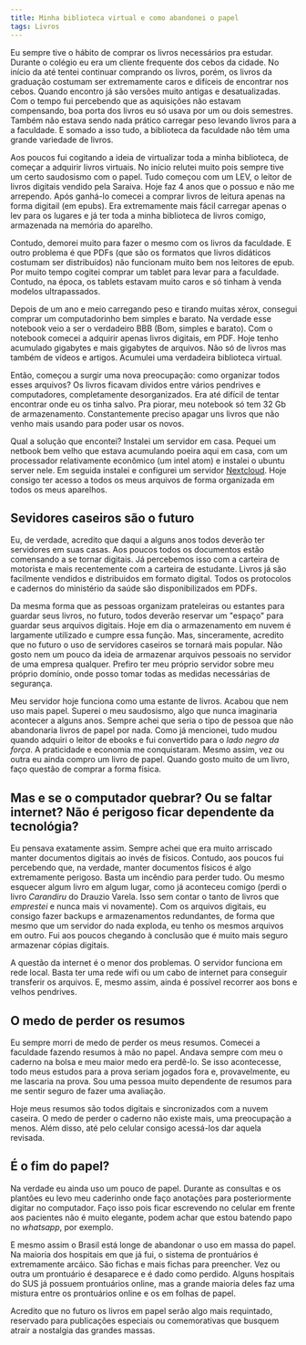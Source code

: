 ```yaml
---
title: Minha biblioteca virtual e como abandonei o papel
tags: Livros
---
```


Eu sempre tive o hábito de comprar os livros necessários pra estudar. Durante o colégio eu era um cliente frequente dos cebos da cidade. No início da até tentei continuar comprando os livros, porém, os livros da graduação costumam ser extremamente caros e difíceis de encontrar nos cebos. Quando encontro já são versões muito antigas e desatualizadas. Com o tempo fui percebendo que as aquisições não estavam compensando, boa porta dos livros eu só usava por um ou dois semestres. Também não estava sendo nada prático carregar peso levando livros para a a faculdade. E somado a isso tudo, a biblioteca da faculdade não têm uma grande variedade de livros.

Aos poucos fui cogitando a ideia de virtualizar toda a minha biblioteca, de começar a adquirir livros virtuais. No início relutei muito pois sempre tive um certo saudosismo com o papel. Tudo começou com um LEV, o leitor de livros digitais vendido pela Saraiva. Hoje faz 4 anos que o possuo e não me arrependo. Após ganhá-lo comecei a comprar livros de leitura apenas na forma digitail (em epubs). Era extremamente mais fácil carregar apenas o lev para os lugares e já ter toda a minha biblioteca de livros comigo, armazenada na memória do aparelho.

Contudo, demorei muito para fazer o mesmo com os livros da faculdade. E outro problema é que PDFs (que são os formatos que livros didáticos costumam ser distribuídos) não funcionam muito bem nos leitores de epub. Por muito tempo cogitei comprar um tablet para levar para a faculdade. Contudo, na época, os tablets estavam muito caros e só tinham à venda modelos ultrapassados.

Depois de um ano e meio carregando peso e tirando muitas xérox, consegui comprar um computadorinho bem simples e barato. Na verdade esse notebook veio a ser o verdadeiro BBB (Bom, simples e barato). Com o notebook comecei a adquirir apenas livros digitais, em PDF. Hoje tenho acumulado gigabytes e mais gigabytes de arquivos. Não só de livros mas também de vídeos e artigos. Acumulei uma verdadeira biblioteca virtual.

Então, começou a surgir uma nova preocupação: como organizar todos esses arquivos? Os livros ficavam dividos entre vários pendrives e computadores, completamente desorganizados. Era até difícil de tentar encontrar onde eu os tinha salvo. Pra piorar, meu notebook só tem 32 Gb de armazenamento. Constantemente preciso apagar uns livros que não venho mais usando para poder usar os novos.

Qual a solução que encontei? Instalei um servidor em casa. Pequei um netbook bem velho que estava acumulando poeira aqui em casa, com um processador relativamente econômico (um intel atom) e instalei o ubuntu server nele. Em seguida instalei e configurei um servidor [Nextcloud](https://en.wikipedia.org/wiki/Nextcloud). Hoje consigo ter acesso a todos os meus arquivos de forma organizada em todos os meus aparelhos.

## Sevidores caseiros são o futuro

Eu, de verdade, acredito que daqui a alguns anos todos deverão ter servidores em suas casas. Aos poucos todos os documentos estão comensando a se tornar digitais. Já percebemos isso com a carteira de motorista e mais recentemente com a carteira de estudante. Livros já são facilmente vendidos e distribuidos em formato digital. Todos os protocolos e cadernos do ministério da saúde são disponibilizados em PDFs.

Da mesma forma que as pessoas organizam prateleiras ou estantes para guardar seus livros, no futuro, todos deverão reservar um "espaço" para guardar seus arquivos digitais. Hoje em dia o armazenamento em nuvem é largamente utilizado e cumpre essa função. Mas, sinceramente, acredito que no futuro o uso de servidores caseiros se tornará mais popular. Não gosto nem um pouco da ideia de armazenar arquivos pessoais no servidor de uma empresa qualquer. Prefiro ter meu próprio servidor sobre meu próprio domínio, onde posso tomar todas as medidas necessárias de segurança.

Meu servidor hoje funciona como uma estante de livros. Acabou que nem uso mais papel. Superei o meu saudosismo, algo que nunca imaginaria acontecer a alguns anos. Sempre achei que seria o tipo de pessoa que não abandonaria livros de papel por nada. Como já mencionei, tudo mudou quando adquiri o leitor de ebooks e fui convertido para o _lado negro da força_. A praticidade e economia me conquistaram. Mesmo assim, vez ou outra eu ainda compro um livro de papel. Quando gosto muito de um livro, faço questão de comprar a forma física.

## Mas e se o computador quebrar? Ou se faltar internet? Não é perigoso ficar dependente da tecnológia?

Eu pensava exatamente assim. Sempre achei que era muito arriscado manter documentos digitais ao invés de físicos. Contudo, aos poucos fui percebendo que, na verdade, manter documentos físicos é algo extremamente perigoso. Basta um incêndio para perder tudo. Ou mesmo esquecer algum livro em algum lugar, como já aconteceu comigo (perdi o livro _Carandiru_ do Drauzio Varela. Isso sem contar o tanto de livros que _emprestei_ e nunca mais vi novamente). Com os arquivos digitais, eu consigo fazer backups e armazenamentos redundantes, de forma que mesmo que um servidor do nada exploda, eu tenho os mesmos arquivos em outro. Fui aos poucos chegando à conclusão que é muito mais seguro armazenar cópias digitais.

A questão da internet é o menor dos problemas. O servidor funciona em rede local. Basta ter uma rede wifi ou um cabo de internet para conseguir transferir os arquivos. E, mesmo assim, ainda é possível recorrer aos bons e velhos pendrives.

## O medo de perder os resumos

Eu sempre morri de medo de perder os meus resumos. Comecei a faculdade fazendo resumos à mão no papel. Andava sempre com meu o caderno na bolsa e meu maior medo era perdê-lo. Se isso acontecesse, todo meus estudos para a prova seriam jogados fora e, provavelmente, eu me lascaria na prova. Sou uma pessoa muito dependente de resumos para me sentir seguro de fazer uma avaliação.

Hoje meus resumos são todos digitais e sincronizados com a nuvem caseira. O medo de perder o caderno não existe mais, uma preocupação a menos. Além disso, até pelo celular consigo acessá-los dar aquela revisada.

## É o fim do papel?

Na verdade eu ainda uso um pouco de papel. Durante as consultas e os plantões eu levo meu caderinho onde faço anotações para posteriormente digitar no computador. Faço isso pois ficar escrevendo no celular em frente aos pacientes não é muito elegante, podem achar que estou batendo papo no _whatsapp_, por exemplo.

E mesmo assim o Brasil está longe de abandonar o uso em massa do papel. Na maioria dos hospitais em que já fui, o sistema de prontuários é extremamente arcáico. São fichas e mais fichas para preencher. Vez ou outra um prontuário é desaparece e é dado como perdido. Alguns hospitais do SUS já possuem prontuários online, mas a grande maioria deles faz uma mistura entre os prontuários online e os em folhas de papel.

Acredito que no futuro os livros em papel serão algo mais requintado, reservado para publicações especiais ou comemorativas que busquem atrair a nostalgia das grandes massas.
